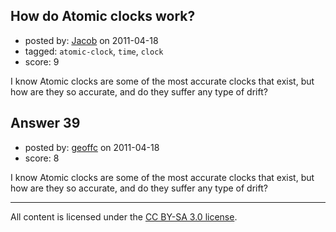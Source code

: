 ## How do Atomic clocks work?

- posted by: [Jacob](https://stackexchange.com/users/-1/28-jacob) on 2011-04-18
- tagged: `atomic-clock`, `time`, `clock`
- score: 9

I know Atomic clocks are some of the most accurate clocks that exist, but how are they so accurate, and do they suffer any type of drift?


## Answer 39

- posted by: [geoffc](https://stackexchange.com/users/-1/34-geoffc) on 2011-04-18
- score: 8

I know Atomic clocks are some of the most accurate clocks that exist, but how are they so accurate, and do they suffer any type of drift?



---

All content is licensed under the [CC BY-SA 3.0 license](https://creativecommons.org/licenses/by-sa/3.0/).
